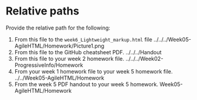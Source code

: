 # Relative paths

Provide the relative path for the following:

1. From this file to the `week6_Lightweight_markup.html` file
../../../Week05-AgileHTML/Homework/Picture1.png
1. From this file to the GitHub cheatsheet PDF.
../../../Handout
1. From this file to your week 2 homework file.
../../../Week02-ProgressiveInfo/Homework
1. From your week 1 homework file to your week 5 homework file.
../../Week05-AgileHTML/Homework
1. From the week 5 PDF handout to your week 5 homework.
Week05-AgileHTML/Homework
